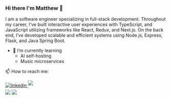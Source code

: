 ### Hi there I'm Matthew 👋

I am a software engineer specializing in full-stack development. Throughout my career, I’ve built interactive user experiences with TypeScript, and JavaScript utilizing frameworks like React, Redux, and Next.js. On the back end, I’ve developed scalable and efficient systems using Node.js, Express, Flask, and Java Spring Boot.

- 🌱 I’m currently learning
  - AI self-hosting
  - Music microservices
    
<div align='left'>
<p>📫 How to reach me:</p>
<a href="https://www.linkedin.com/in/matthew-nicholson-bb91aa23a/" target="_blank">
<img src="https://img.shields.io/badge/linkedin:  MatthewNicholson-%2300acee.svg?color=405DE6&style=for-the-badge&logo=linkedin&logoColor=white" alt=linkedin style="margin-bottom: 5px;"/>
</a>
<a href="mailto:thematthewnicholson@gmail.com" target="_blank">
<img src="https://img.shields.io/badge/gmail:  MatthewNicholson-%23EA4335.svg?style=for-the-badge&logo=gmail&logoColor=white" t=mail style="margin-bottom: 5px;" />
</a>
	
</ul>
</div>
  <img src="https://github-readme-stats.vercel.app/api/top-langs/?username=glowupmatt&theme=vue-dark&show_icons=true&hide_border=true&layout=compact" />
</div>
<img src="https://user-images.githubusercontent.com/73097560/115834477-dbab4500-a447-11eb-908a-139a6edaec5c.gif">


